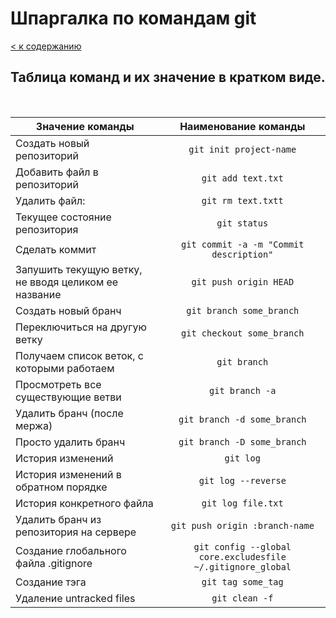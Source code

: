 # Шпаргалка по командам git

[< к содержанию](../readme.md)

## Таблица команд и их значение в кратком виде.
<br>

| Значение команды | Наименование команды              
| -------------    |:------------------:| 
| Создать новый репозиторий       | `git init project-name`    |    
| Добавить файл в репозиторий     | `git add text.txt`         |
| Удалить файл:                   | `git rm text.txtt`         |
| Текущее состояние репозитория   | `git status`               |
| Сделать коммит                  | `git commit -a -m "Commit description"`         |
| Запушить текущую ветку, не вводя целиком ее название    | `git push origin HEAD`         |
| Создать новый бранч             | `git branch some_branch`         |
| Переключиться на другую ветку   | `git checkout some_branch`         |
| Получаем список веток, с которыми работаем    | `git branch`         |
| Просмотреть все существующие ветви    | `git branch -a`         |
| Удалить бранч (после мержа)     | `git branch -d some_branch`         |
| Просто удалить бранч            | `git branch -D some_branch`         |
| История изменений               | `git log`         |
| История изменений в обратном порядке    | `git log --reverse`         |
| История конкретного файла       | `git log file.txt`         |
| Удалить бранч из репозитория на сервере  | `git push origin :branch-name`         |
| Создание глобального файла .gitignore    | `git config --global core.excludesfile ~/.gitignore_global`         |
| Создание тэга                   | `git tag some_tag`         |
| Удаление untracked files        | `git clean -f`         |
<br>

